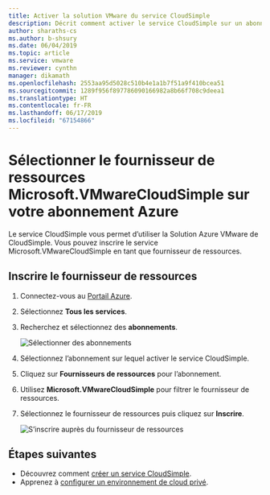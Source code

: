 ```yaml
---
title: Activer la solution VMware du service CloudSimple
description: Décrit comment activer le service CloudSimple sur un abonnement Azure avant d’inscrire le fournisseur de ressources CloudSimple
author: sharaths-cs
ms.author: b-shsury
ms.date: 06/04/2019
ms.topic: article
ms.service: vmware
ms.reviewer: cynthn
manager: dikamath
ms.openlocfilehash: 2553aa95d5028c510b4e1a1b7f51a9f410bcea51
ms.sourcegitcommit: 1289f956f897786090166982a8b66f708c9deea1
ms.translationtype: HT
ms.contentlocale: fr-FR
ms.lasthandoff: 06/17/2019
ms.locfileid: "67154866"
---
```

# <a name="register-the-microsoftvmwarecloudsimple-resource-provider-on-your-azure-subscription"></a>Sélectionner le fournisseur de ressources Microsoft.VMwareCloudSimple sur votre abonnement Azure

Le service CloudSimple vous permet d’utiliser la Solution Azure VMware de CloudSimple. Vous pouvez inscrire le service Microsoft.VMwareCloudSimple en tant que fournisseur de ressources.

## <a name="register-the-resource-provider"></a>Inscrire le fournisseur de ressources

1. Connectez-vous au [Portail Azure](https://portal.azure.com).

2. Sélectionnez **Tous les services**.

3. Recherchez et sélectionnez des **abonnements**.

    ![Sélectionner des abonnements](media/cloudsimple-service-select-subscriptions.png)

4. Sélectionnez l’abonnement sur lequel activer le service CloudSimple.

5. Cliquez sur **Fournisseurs de ressources** pour l’abonnement.

6. Utilisez **Microsoft.VMwareCloudSimple** pour filtrer le fournisseur de ressources.

7. Sélectionnez le fournisseur de ressources puis cliquez sur **Inscrire**.

    ![S’inscrire auprès du fournisseur de ressources](media/cloudsimple-service-enable-resource-provider.png)

## <a name="next-steps"></a>Étapes suivantes

* Découvrez comment [créer un service CloudSimple](create-cloudsimple-service.md).
* Apprenez à [configurer un environnement de cloud privé](quickstart-create-private-cloud.md).
